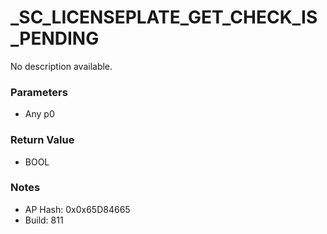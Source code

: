 # _SC_LICENSEPLATE_GET_CHECK_IS_PENDING

No description available.

### Parameters
* Any p0

### Return Value
* BOOL

### Notes
* AP Hash: 0x0x65D84665
* Build: 811

